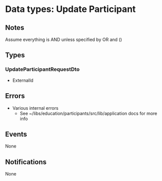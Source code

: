 # Data types: Update Participant

## Notes

Assume everything is AND unless specified by OR and ()

## Types

### UpdateParticipantRequestDto

- ExternalId

## Errors

- Various internal errors
  - See ~/libs/education/participants/src/lib/application docs for more info

## Events

None

## Notifications

None

